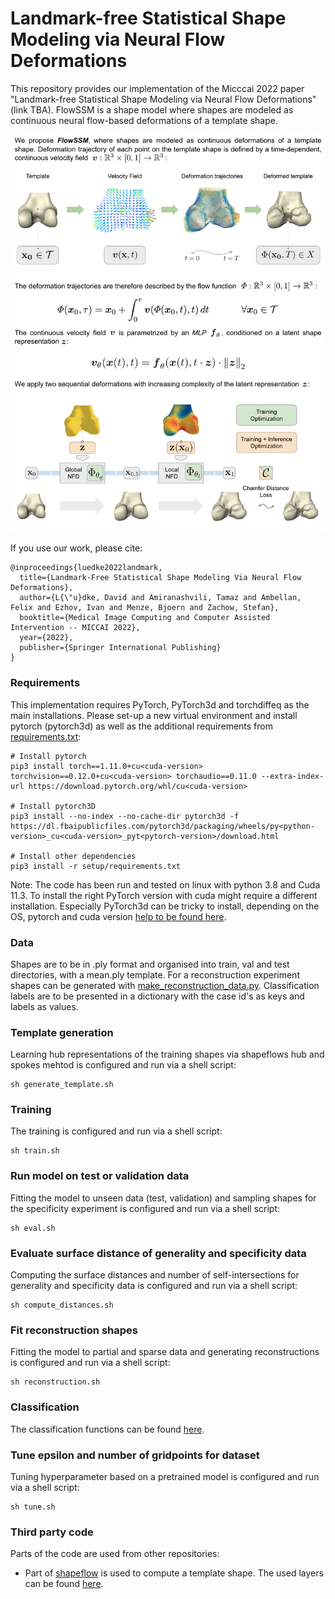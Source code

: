 # Landmark-free Statistical Shape Modeling via Neural Flow Deformations

This repository provides our implementation of the Micccai 2022 paper "Landmark-free Statistical Shape Modeling via Neural Flow Deformations" (link TBA). FlowSSM is a shape model where shapes are modeled as continuous neural flow-based deformations of a template shape.


![](img/teaser.png)


If you use our work, please cite:

```
@inproceedings{luedke2022landmark,
  title={Landmark-Free Statistical Shape Modeling Via Neural Flow Deformations},
  author={L{\"u}dke, David and Amiranashvili, Tamaz and Ambellan, Felix and Ezhov, Ivan and Menze, Bjoern and Zachow, Stefan},
  booktitle={Medical Image Computing and Computer Assisted Intervention -- MICCAI 2022},
  year={2022},
  publisher={Springer International Publishing}
}
```

### Requirements

This implementation requires PyTorch, PyTorch3d and torchdiffeq as the main installations.
Please set-up a new virtual environment and install pytorch (pytorch3d) as well as the additional requirements from [requirements.txt](/setup/requirements.txt):

```
# Install pytorch
pip3 install torch==1.11.0+cu<cuda-version> torchvision==0.12.0+cu<cuda-version> torchaudio==0.11.0 --extra-index-url https://download.pytorch.org/whl/cu<cuda-version>

# Install pytorch3D
pip3 install --no-index --no-cache-dir pytorch3d -f https://dl.fbaipublicfiles.com/pytorch3d/packaging/wheels/py<python-version>_cu<cuda-version>_pyt<pytorch-version>/download.html

# Install other dependencies
pip3 install -r setup/requirements.txt 
```

Note: The code has been run and tested on linux with python 3.8 and Cuda 11.3. 
To install the right PyTorch version with cuda might require a different installation.
Especially PyTorch3d can be tricky to install, depending on the OS, pytorch and cuda version [help to be found here](https://github.com/facebookresearch/pytorch3d/blob/main/INSTALL.md).

### Data

Shapes are to be in .ply format and organised into train, val and test directories, with a mean.ply template.
For a reconstruction experiment shapes can be generated with [make_reconstruction_data.py](utils/make_reconstruction_data.py).
Classification labels are to be presented in a dictionary with the case id's as keys and labels as values.


### Template generation

Learning hub representations of the training shapes via shapeflows hub and spokes mehtod is configured and run via a shell script:
```
sh generate_template.sh
```


### Training

The training is configured and run via a shell script:
```
sh train.sh
```

### Run model on test or validation data

Fitting the model to unseen data (test, validation) and sampling shapes for the specificity experiment is configured and run via a shell script:
```
sh eval.sh
```

### Evaluate surface distance of generality and specificity data

Computing the surface distances and number of self-intersections for generality and specificity data is configured and run via a shell script:
```
sh compute_distances.sh
```

### Fit reconstruction shapes

Fitting the model to partial and sparse data and generating reconstructions is configured and run via a shell script:
```
sh reconstruction.sh
```

### Classification

The classification functions can be found [here](utils/classifier.py).

### Tune epsilon and number of gridpoints for dataset

Tuning hyperparameter based on a pretrained model is configured and run via a shell script:
```
sh tune.sh
```

### Third party code

Parts of the code are used from other repositories:
* Part of [shapeflow](https://github.com/maxjiang93/ShapeFlow) is used to compute a template shape. The used layers can be found [here](shapeflow).
